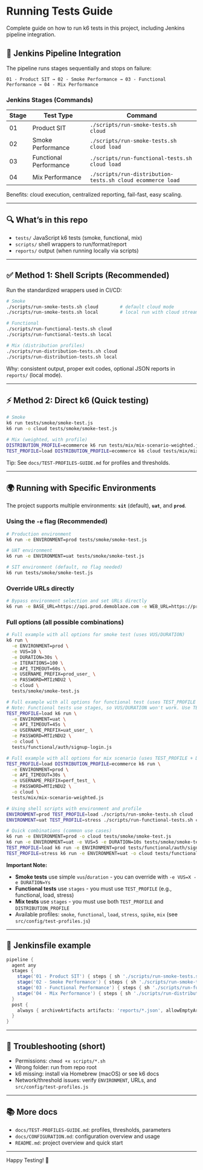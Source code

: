 # Running Tests Guide

Complete guide on how to run k6 tests in this project, including Jenkins pipeline integration.

## 🚀 Jenkins Pipeline Integration

The pipeline runs stages sequentially and stops on failure:

```
01 - Product SIT → 02 - Smoke Performance → 03 - Functional Performance → 04 - Mix Performance
```

### Jenkins Stages (Commands)

| Stage | Test Type              | Command                                                    |
| ----- | ---------------------- | ---------------------------------------------------------- |
| 01    | Product SIT            | `./scripts/run-smoke-tests.sh cloud`                       |
| 02    | Smoke Performance      | `./scripts/run-smoke-tests.sh cloud load`                  |
| 03    | Functional Performance | `./scripts/run-functional-tests.sh cloud load`             |
| 04    | Mix Performance        | `./scripts/run-distribution-tests.sh cloud ecommerce load` |

Benefits: cloud execution, centralized reporting, fail-fast, easy scaling.

---

## 🔍 What’s in this repo

- `tests/` JavaScript k6 tests (smoke, functional, mix)
- `scripts/` shell wrappers to run/format/report
- `reports/` output (when running locally via scripts)

---

## ✅ Method 1: Shell Scripts (Recommended)

Run the standardized wrappers used in CI/CD:

```bash
# Smoke
./scripts/run-smoke-tests.sh cloud        # default cloud mode
./scripts/run-smoke-tests.sh local        # local run with cloud streaming

# Functional
./scripts/run-functional-tests.sh cloud
./scripts/run-functional-tests.sh local

# Mix (distribution profiles)
./scripts/run-distribution-tests.sh cloud
./scripts/run-distribution-tests.sh local
```

Why: consistent output, proper exit codes, optional JSON reports in `reports/` (local mode).

---

## ⚡ Method 2: Direct k6 (Quick testing)

```bash
# Smoke
k6 run tests/smoke/smoke-test.js
k6 run -o cloud tests/smoke/smoke-test.js

# Mix (weighted, with profile)
DISTRIBUTION_PROFILE=ecommerce k6 run tests/mix/mix-scenario-weighted.js
TEST_PROFILE=load DISTRIBUTION_PROFILE=ecommerce k6 cloud tests/mix/mix-scenario-weighted.js
```

Tip: See `docs/TEST-PROFILES-GUIDE.md` for profiles and thresholds.

---

## 🌍 Running with Specific Environments

The project supports multiple environments: **`sit`** (default), **`uat`**, and **`prod`**.

### Using the `-e` flag (Recommended)

```bash
# Production environment
k6 run -e ENVIRONMENT=prod tests/smoke/smoke-test.js

# UAT environment
k6 run -e ENVIRONMENT=uat tests/smoke/smoke-test.js

# SIT environment (default, no flag needed)
k6 run tests/smoke/smoke-test.js
```

### Override URLs directly

```bash
# Bypass environment selection and set URLs directly
k6 run -e BASE_URL=https://api.prod.demoblaze.com -e WEB_URL=https://prod.demoblaze.com tests/smoke/smoke-test.js
```

### Full options (all possible combinations)

```bash
# Full example with all options for smoke test (uses VUS/DURATION)
k6 run \
  -e ENVIRONMENT=prod \
  -e VUS=10 \
  -e DURATION=30s \
  -e ITERATIONS=100 \
  -e API_TIMEOUT=60s \
  -e USERNAME_PREFIX=prod_user_ \
  -e PASSWORD=MTIzNDU2 \
  -o cloud \
  tests/smoke/smoke-test.js

# Full example with all options for functional test (uses TEST_PROFILE with stages)
# Note: Functional tests use stages, so VUS/DURATION won't work. Use TEST_PROFILE instead.
TEST_PROFILE=load k6 run \
  -e ENVIRONMENT=uat \
  -e API_TIMEOUT=45s \
  -e USERNAME_PREFIX=uat_user_ \
  -e PASSWORD=MTIzNDU2 \
  -o cloud \
  tests/functional/auth/signup-login.js

# Full example with all options for mix scenario (uses TEST_PROFILE + DISTRIBUTION_PROFILE)
TEST_PROFILE=load DISTRIBUTION_PROFILE=ecommerce k6 run \
  -e ENVIRONMENT=prod \
  -e API_TIMEOUT=30s \
  -e USERNAME_PREFIX=perf_test_ \
  -e PASSWORD=MTIzNDU2 \
  -o cloud \
  tests/mix/mix-scenario-weighted.js

# Using shell scripts with environment and profile
ENVIRONMENT=prod TEST_PROFILE=load ./scripts/run-smoke-tests.sh cloud
ENVIRONMENT=uat TEST_PROFILE=stress ./scripts/run-functional-tests.sh cloud

# Quick combinations (common use cases)
k6 run -e ENVIRONMENT=prod -o cloud tests/smoke/smoke-test.js
k6 run -e ENVIRONMENT=uat -e VUS=5 -e DURATION=10s tests/smoke/smoke-test.js
TEST_PROFILE=load k6 run -e ENVIRONMENT=prod tests/functional/auth/signup.js
TEST_PROFILE=stress k6 run -e ENVIRONMENT=uat -o cloud tests/functional/auth/signup-login.js
```

**Important Note:**

- **Smoke tests** use simple `vus`/`duration` - you can override with `-e VUS=X -e DURATION=Ys`
- **Functional tests** use `stages` - you must use `TEST_PROFILE` (e.g., functional, load, stress)
- **Mix tests** use `stages` - you must use both `TEST_PROFILE` and `DISTRIBUTION_PROFILE`
- Available profiles: `smoke`, `functional`, `load`, `stress`, `spike`, `mix` (see `src/config/test-profiles.js`)

---

## 🧰 Jenkinsfile example

```groovy
pipeline {
  agent any
  stages {
    stage('01 - Product SIT') { steps { sh './scripts/run-smoke-tests.sh cloud' } }
    stage('02 - Smoke Performance') { steps { sh './scripts/run-smoke-tests.sh cloud load' } }
    stage('03 - Functional Performance') { steps { sh './scripts/run-functional-tests.sh cloud load' } }
    stage('04 - Mix Performance') { steps { sh './scripts/run-distribution-tests.sh cloud ecommerce load' } }
  }
  post {
    always { archiveArtifacts artifacts: 'reports/*.json', allowEmptyArchive: true }
  }
}
```

---

## 🐛 Troubleshooting (short)

- Permissions: `chmod +x scripts/*.sh`
- Wrong folder: run from repo root
- k6 missing: install via Homebrew (macOS) or see k6 docs
- Network/threshold issues: verify `ENVIRONMENT`, URLs, and `src/config/test-profiles.js`

---

## 📚 More docs

- `docs/TEST-PROFILES-GUIDE.md`: profiles, thresholds, parameters
- `docs/CONFIGURATION.md`: configuration overview and usage
- `README.md`: project overview and quick start

---

Happy Testing! 🚀
